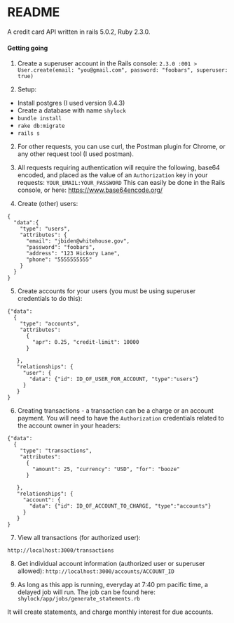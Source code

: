# README


A credit card API written in rails 5.0.2, Ruby 2.3.0.

#### Getting going

1. Create a superuser account in the Rails console:
`2.3.0 :001 > User.create(email: "you@gmail.com", password: "foobars", superuser: true)`

2. Setup:
  - Install postgres (I used version 9.4.3)
  - Create a database with name `shylock`
  - `bundle install`
  - `rake db:migrate`
  - `rails s`

2. For other requests, you can use curl, the Postman plugin for Chrome, or any
other request tool (I used postman).

3. All requests requiring authentication will require the following, base64 encoded,
and placed as the value of an `Authorization` key in your requests:
`YOUR_EMAIL:YOUR_PASSWORD`
This can easily be done in the Rails console, or here:
https://www.base64encode.org/

4. Create (other) users:
```
{
  "data":{
    "type": "users",
	"attributes": {
	  "email": "jbiden@whitehouse.gov",
	  "password": "foobars",
	  "address": "123 Hickory Lane",
	  "phone": "5555555555"
    }
  }
}
```
5. Create accounts for your users (you must be using superuser credentials
to do this):
```
{"data":
  {
    "type": "accounts",
    "attributes":
      {
        "apr": 0.25, "credit-limit": 10000
      }

   },
   "relationships": {
     "user": {
       "data": {"id": ID_OF_USER_FOR_ACCOUNT, "type":"users"}
     }
   }
}
```

6. Creating transactions - a transaction can be a charge or an account payment.
You will need to have the `Authorization` credentials related to the account owner
in your headers:
```
{"data":
  {
    "type": "transactions",
    "attributes":
      {
        "amount": 25, "currency": "USD", "for": "booze"
      }

   },
   "relationships": {
     "account": {
       "data": {"id": ID_OF_ACCOUNT_TO_CHARGE, "type":"accounts"}
     }
   }
}
```
7. View all transactions (for authorized user):

`http://localhost:3000/transactions`

8. Get individual account information (authorized user or superuser allowed):
`http://localhost:3000/accounts/ACCOUNT_ID`

9. As long as this app is running, everyday at 7:40 pm pacific time, a delayed
job will run. The job can be found here: `shylock/app/jobs/generate_statements.rb`

It will create statements, and charge monthly interest for due accounts.
